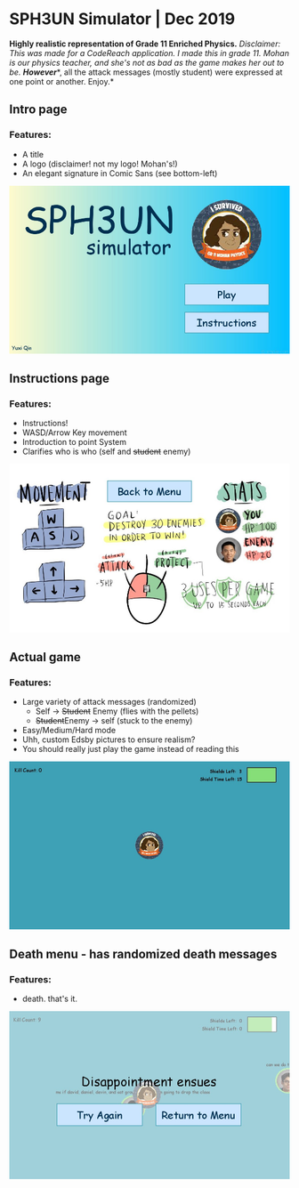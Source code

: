 # SPH3UN Simulator | Dec 2019

**Highly realistic representation of Grade 11 Enriched Physics.**
*Disclaimer: This was made for a CodeReach application. I made this in grade 11. Mohan is our physics teacher, and she's not as bad as the game makes her out to be.* ***However****, all the attack messages (mostly student) were expressed at one point or another. Enjoy.*

## Intro page
### Features:
* A title
* A logo (disclaimer! not my logo! Mohan's!)
* An elegant signature in Comic Sans (see bottom-left)
  

![introduction page](/readme-img/introPage.jpg)


## Instructions page
### Features:
* Instructions!
* WASD/Arrow Key movement
* Introduction to point System
* Clarifies who is who (self and ~~student~~ enemy)


![instructions](/readme-img/instructPage.jpg)

## Actual game
### Features:
* Large variety of attack messages (randomized)
  * Self -> ~~Student~~ Enemy (flies with the pellets)
  * ~~Student~~Enemy -> self (stuck to the enemy)
* Easy/Medium/Hard mode
* Uhh, custom Edsby pictures to ensure realism?
* You should really just play the game instead of reading this


![play](/readme-img/play.jpg)

## Death menu - has randomized death messages
### Features:
* death. that's it.


![death](/readme-img/deathMenu.jpg)
